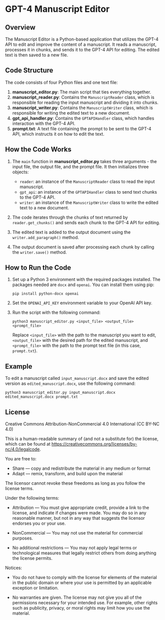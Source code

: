 # GPT-4 Manuscript Editor

## Overview

The Manuscript Editor is a Python-based application that utilizes the GPT-4 API to edit and improve the content of a manuscript. It reads a manuscript, processes it in chunks, and sends it to the GPT-4 API for editing. The edited text is then saved to a new file.

## Code Structure

The code consists of four Python files and one text file:

1. **manuscript_editor.py**: The main script that ties everything together.
2. **manuscript_reader.py**: Contains the `ManuscriptReader` class, which is responsible for reading the input manuscript and dividing it into chunks.
3. **manuscript_writer.py**: Contains the `ManuscriptWriter` class, which is responsible for writing the edited text to a new document.
4. **gpt_api_handler.py**: Contains the `GPTAPIHandler` class, which handles interaction with the GPT-4 API.
5. **prompt.txt**: A text file containing the prompt to be sent to the GPT-4 API, which instructs it on how to edit the text.

## How the Code Works

1. The `main` function in **manuscript_editor.py** takes three arguments - the input file, the output file, and the prompt file. It then initializes three objects:
    - `reader`: an instance of the `ManuscriptReader` class to read the input manuscript.
    - `gpt_api`: an instance of the `GPTAPIHandler` class to send text chunks to the GPT-4 API.
    - `writer`: an instance of the `ManuscriptWriter` class to write the edited text to a new document.

2. The code iterates through the chunks of text returned by `reader.get_chunks()` and sends each chunk to the GPT-4 API for editing.

3. The edited text is added to the output document using the `writer.add_paragraph()` method.

4. The output document is saved after processing each chunk by calling the `writer.save()` method.

## How to Run the Code

1. Set up a Python 3 environment with the required packages installed. The packages needed are `docx` and `openai`. You can install them using pip:

   ```
   pip install python-docx openai
   ```

2. Set the `OPENAI_API_KEY` environment variable to your OpenAI API key.

3. Run the script with the following command:

   ```
   python3 manuscript_editor.py <input_file> <output_file> <prompt_file>
   ```

   Replace `<input_file>` with the path to the manuscript you want to edit, `<output_file>` with the desired path for the edited manuscript, and `<prompt_file>` with the path to the prompt text file (in this case, `prompt.txt`).

## Example

To edit a manuscript called `input_manuscript.docx` and save the edited version as `edited_manuscript.docx`, use the following command:

```
python3 manuscript_editor.py input_manuscript.docx edited_manuscript.docx prompt.txt
```

## License

Creative Commons Attribution-NonCommercial 4.0 International (CC BY-NC 4.0)

This is a human-readable summary of (and not a substitute for) the license, which can be found at https://creativecommons.org/licenses/by-nc/4.0/legalcode.

You are free to:

* Share — copy and redistribute the material in any medium or format
* Adapt — remix, transform, and build upon the material

The licensor cannot revoke these freedoms as long as you follow the license terms.

Under the following terms:

* Attribution — You must give appropriate credit, provide a link to the license, and indicate if changes were made. You may do so in any reasonable manner, but not in any way that suggests the licensor endorses you or your use.

* NonCommercial — You may not use the material for commercial purposes.

* No additional restrictions — You may not apply legal terms or technological measures that legally restrict others from doing anything the license permits.

Notices:

* You do not have to comply with the license for elements of the material in the public domain or where your use is permitted by an applicable exception or limitation.

* No warranties are given. The license may not give you all of the permissions necessary for your intended use. For example, other rights such as publicity, privacy, or moral rights may limit how you use the material.